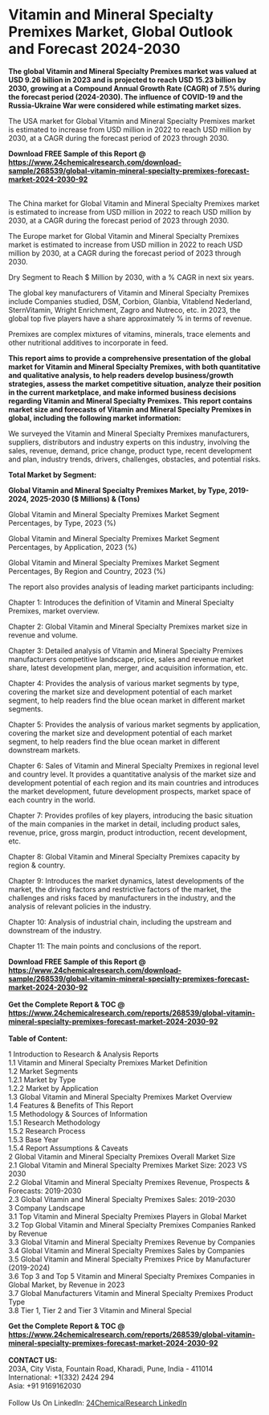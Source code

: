 <h1>Vitamin and Mineral Specialty Premixes Market, Global Outlook and Forecast 2024-2030</h1><p><strong>The global Vitamin and Mineral Specialty Premixes market was valued at USD 9.26 billion in 2023 and is projected to reach USD 15.23 billion by 2030, growing at a Compound Annual Growth Rate (CAGR) of 7.5% during the forecast period (2024-2030). The influence of COVID-19 and the Russia-Ukraine War were considered while estimating market sizes.</strong></p><p>
</p><p>The USA market for Global Vitamin and Mineral Specialty Premixes market is estimated to increase from USD million in 2022 to reach USD million by 2030, at a CAGR during the forecast period of 2023 through 2030.</p><div><b>Download FREE Sample of this Report @ 
            <a href="https://www.24chemicalresearch.com/download-sample/268539/global-vitamin-mineral-specialty-premixes-forecast-market-2024-2030-92">
            https://www.24chemicalresearch.com/download-sample/268539/global-vitamin-mineral-specialty-premixes-forecast-market-2024-2030-92</a></b></div><br><p>
</p><p>The China market for Global Vitamin and Mineral Specialty Premixes market is estimated to increase from USD million in 2022 to reach USD million by 2030, at a CAGR during the forecast period of 2023 through 2030.</p><p>
</p><p>The Europe market for Global Vitamin and Mineral Specialty Premixes market is estimated to increase from USD million in 2022 to reach USD million by 2030, at a CAGR during the forecast period of 2023 through 2030.</p><p>
</p><p></p><p>
Dry Segment to Reach $ Million by 2030, with a % CAGR in next six years.</p><p>
The global key manufacturers of Vitamin and Mineral Specialty Premixes include Companies studied, DSM, Corbion, Glanbia, Vitablend Nederland, SternVitamin, Wright Enrichment, Zagro and Nutreco, etc. in 2023, the global top five players have a share approximately % in terms of revenue.</p><p>
Premixes are complex mixtures of vitamins, minerals, trace elements and other nutritional additives to incorporate in feed. </p><p>
<strong>This report aims to provide a comprehensive presentation of the global market for Vitamin and Mineral Specialty Premixes, with both quantitative and qualitative analysis, to help readers develop business/growth strategies, assess the market competitive situation, analyze their position in the current marketplace, and make informed business decisions regarding Vitamin and Mineral Specialty Premixes. This report contains market size and forecasts of Vitamin and Mineral Specialty Premixes in global, including the following market information:</strong></p><p>
</p><p>
</p><p>We surveyed the Vitamin and Mineral Specialty Premixes manufacturers, suppliers, distributors and industry experts on this industry, involving the sales, revenue, demand, price change, product type, recent development and plan, industry trends, drivers, challenges, obstacles, and potential risks.</p><p>
</p><p><strong>Total Market by Segment:</strong></p><p>
<strong>Global Vitamin and Mineral Specialty Premixes Market, by Type, 2019-2024, 2025-2030 ($ Millions) &amp; (Tons)</strong></p><p>
Global Vitamin and Mineral Specialty Premixes Market Segment Percentages, by Type, 2023 (%)</p><p>
</p><p>
Global Vitamin and Mineral Specialty Premixes Market Segment Percentages, by Application, 2023 (%)</p><p>
</p><p>
Global Vitamin and Mineral Specialty Premixes Market Segment Percentages, By Region and Country, 2023 (%)</p><p>
</p><p>
The report also provides analysis of leading market participants including:</p><p>
</p><p>
</p><p>
Chapter 1: Introduces the definition of Vitamin and Mineral Specialty Premixes, market overview.</p><p>
Chapter 2: Global Vitamin and Mineral Specialty Premixes market size in revenue and volume.</p><p>
Chapter 3: Detailed analysis of Vitamin and Mineral Specialty Premixes manufacturers competitive landscape, price, sales and revenue market share, latest development plan, merger, and acquisition information, etc.</p><p>
Chapter 4: Provides the analysis of various market segments by type, covering the market size and development potential of each market segment, to help readers find the blue ocean market in different market segments.</p><p>
Chapter 5: Provides the analysis of various market segments by application, covering the market size and development potential of each market segment, to help readers find the blue ocean market in different downstream markets.</p><p>
Chapter 6: Sales of Vitamin and Mineral Specialty Premixes in regional level and country level. It provides a quantitative analysis of the market size and development potential of each region and its main countries and introduces the market development, future development prospects, market space of each country in the world.</p><p>
Chapter 7: Provides profiles of key players, introducing the basic situation of the main companies in the market in detail, including product sales, revenue, price, gross margin, product introduction, recent development, etc.</p><p>
Chapter 8: Global Vitamin and Mineral Specialty Premixes capacity by region &amp; country.</p><p>
Chapter 9: Introduces the market dynamics, latest developments of the market, the driving factors and restrictive factors of the market, the challenges and risks faced by manufacturers in the industry, and the analysis of relevant policies in the industry.</p><p>
Chapter 10: Analysis of industrial chain, including the upstream and downstream of the industry.</p><p>
Chapter 11: The main points and conclusions of the report.</p><div><b>Download FREE Sample of this Report @ 
            <a href="https://www.24chemicalresearch.com/download-sample/268539/global-vitamin-mineral-specialty-premixes-forecast-market-2024-2030-92">
            https://www.24chemicalresearch.com/download-sample/268539/global-vitamin-mineral-specialty-premixes-forecast-market-2024-2030-92</a></b></div><br><div><b>Get the Complete Report & TOC @ 
            <a href="https://www.24chemicalresearch.com/reports/268539/global-vitamin-mineral-specialty-premixes-forecast-market-2024-2030-92">
            https://www.24chemicalresearch.com/reports/268539/global-vitamin-mineral-specialty-premixes-forecast-market-2024-2030-92</a></b></div><br>
            <b>Table of Content:</b><p>1 Introduction to Research & Analysis Reports<br />
    1.1 Vitamin and Mineral Specialty Premixes Market Definition<br />
    1.2 Market Segments<br />
        1.2.1 Market by Type<br />
        1.2.2 Market by Application<br />
    1.3 Global Vitamin and Mineral Specialty Premixes Market Overview<br />
    1.4 Features & Benefits of This Report<br />
    1.5 Methodology & Sources of Information<br />
        1.5.1 Research Methodology<br />
        1.5.2 Research Process<br />
        1.5.3 Base Year<br />
        1.5.4 Report Assumptions & Caveats<br />
2 Global Vitamin and Mineral Specialty Premixes Overall Market Size<br />
    2.1 Global Vitamin and Mineral Specialty Premixes Market Size: 2023 VS 2030<br />
    2.2 Global Vitamin and Mineral Specialty Premixes Revenue, Prospects & Forecasts: 2019-2030<br />
    2.3 Global Vitamin and Mineral Specialty Premixes Sales: 2019-2030<br />
3 Company Landscape<br />
    3.1 Top Vitamin and Mineral Specialty Premixes Players in Global Market<br />
    3.2 Top Global Vitamin and Mineral Specialty Premixes Companies Ranked by Revenue<br />
    3.3 Global Vitamin and Mineral Specialty Premixes Revenue by Companies<br />
    3.4 Global Vitamin and Mineral Specialty Premixes Sales by Companies<br />
    3.5 Global Vitamin and Mineral Specialty Premixes Price by Manufacturer (2019-2024)<br />
    3.6 Top 3 and Top 5 Vitamin and Mineral Specialty Premixes Companies in Global Market, by Revenue in 2023<br />
    3.7 Global Manufacturers Vitamin and Mineral Specialty Premixes Product Type<br />
    3.8 Tier 1, Tier 2 and Tier 3 Vitamin and Mineral Special</p><div><b>Get the Complete Report & TOC @ 
            <a href="https://www.24chemicalresearch.com/reports/268539/global-vitamin-mineral-specialty-premixes-forecast-market-2024-2030-92">
            https://www.24chemicalresearch.com/reports/268539/global-vitamin-mineral-specialty-premixes-forecast-market-2024-2030-92</a></b></div><br><b>CONTACT US:</b><br>
            203A, City Vista, Fountain Road, Kharadi, Pune, India - 411014<br>
            International: +1(332) 2424 294<br>
            Asia: +91 9169162030 <br><br>
            Follow Us On LinkedIn: <a href="https://www.linkedin.com/company/24chemicalresearch/">24ChemicalResearch LinkedIn</a>